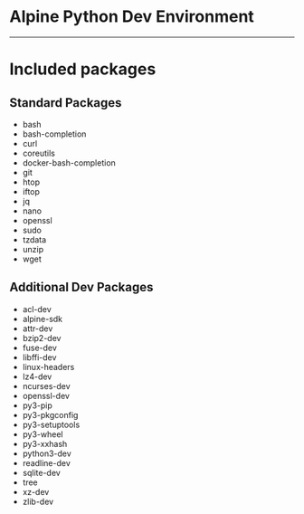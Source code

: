 # Alpine Python Dev Environment

---

# Included packages
## Standard Packages
- bash
- bash-completion
- curl
- coreutils
- docker-bash-completion
- git
- htop
- iftop
- jq
- nano
- openssl
- sudo
- tzdata
- unzip
- wget

## Additional Dev Packages
- acl-dev
- alpine-sdk
- attr-dev
- bzip2-dev
- fuse-dev
- libffi-dev
- linux-headers
- lz4-dev
- ncurses-dev
- openssl-dev
- py3-pip
- py3-pkgconfig
- py3-setuptools
- py3-wheel
- py3-xxhash
- python3-dev
- readline-dev
- sqlite-dev
- tree
- xz-dev
- zlib-dev

